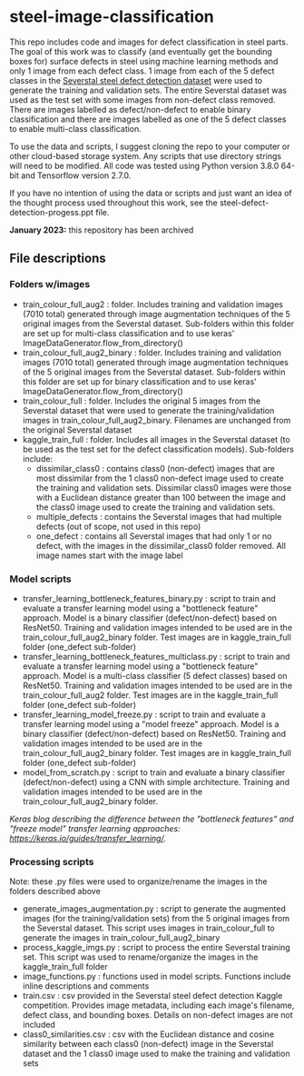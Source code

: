 # steel-image-classification

This repo includes code and images for defect classification in steel parts. The goal of this work was to classify (and eventually get the bounding boxes for) surface defects in steel using machine learning methods and only 1 image from each defect class. 1 image from each of the 5 defect classes in the [Severstal steel defect detection dataset](https://www.kaggle.com/c/severstal-steel-defect-detection) were used to generate the training and validation sets. The entire Severstal dataset was used as the test set with some images from non-defect class removed. There are images labelled as defect/non-defect to enable binary classification and there are images labelled as one of the 5 defect classes to enable multi-class classification.

To use the data and scripts, I suggest cloning the repo to your computer or other cloud-based storage system. Any scripts that use directory strings will need to be modified. All code was tested using Python version 3.8.0 64-bit and Tensorflow version 2.7.0.

If you have no intention of using the data or scripts and just want an idea of the thought process used throughout this work, see the steel-defect-detection-progess.ppt file.

**January 2023:** this repository has been archived

## File descriptions
### Folders w/images
- train_colour_full_aug2 : folder. Includes training and validation images (7010 total) generated through image augmentation techniques of the 5 original images from the Severstal dataset. Sub-folders within this folder are set up for multi-class classification and to use keras' ImageDataGenerator.flow_from_directory()
- train_colour_full_aug2_binary : folder. Includes training and validation images (7010 total) generated through image augmentation techniques of the 5 original images from the Severstal dataset. Sub-folders within this folder are set up for binary classification and to use keras' ImageDataGenerator.flow_from_directory()
- train_colour_full : folder. Includes the original 5 images from the Severstal dataset that were used to generate the training/validation images in train_colour_full_aug2_binary. Filenames are unchanged from the original Severstal dataset
- kaggle_train_full : folder. Includes all images in the Severstal dataset (to be used as the test set for the defect classification models). Sub-folders include:
  - dissimilar_class0 : contains class0 (non-defect) images that are most dissimilar from the 1 class0 non-defect image used to create the training and validation sets. Dissimilar class0 images were those with a Euclidean distance greater than 100 between the image and the class0 image used to create the training and validation sets.
  - multiple_defects : contains the Severstal images that had multiple defects (out of scope, not used in this repo)
  - one_defect : contains all Severstal images that had only 1 or no defect, with the images in the dissimilar_class0 folder removed. All image names start with the image label

### Model scripts
- transfer_learning_bottleneck_features_binary.py : script to train and evaluate a transfer learning  model using a "bottleneck feature" approach. Model is a binary classifier (defect/non-defect) based on ResNet50. Training and validation images intended to be used are in the train_colour_full_aug2_binary folder. Test images are in kaggle_train_full folder (one_defect sub-folder)
- transfer_learning_bottleneck_features_multiclass.py : script to train and evaluate a transfer learning model using a "bottleneck feature" approach. Model is a multi-class classifier (5 defect classes) based on ResNet50. Training and validation images intended to be used are in the train_colour_full_aug2 folder. Test images are in the kaggle_train_full folder (one_defect sub-folder)
- transfer_learning_model_freeze.py : script to train and evaluate a transfer learning model using a "model freeze" approach. Model is a binary classifier (defect/non-defect) based on ResNet50. Training and validation images intended to be used are in the train_colour_full_aug2_binary folder. Test images are in kaggle_train_full folder (one_defect sub-folder)
- model_from_scratch.py : script to train and evaluate a binary classifier (defect/non-defect) using a CNN with simple architecture. Training and validation images intended to be used are in the train_colour_full_aug2_binary folder.

*Keras blog describing the difference between the "bottleneck features" and "freeze model" transfer learning approaches: https://keras.io/guides/transfer_learning/.*

### Processing scripts 
Note: these .py files were used to organize/rename the images in the folders described above
- generate_images_augmentation.py : script to generate the augmented images (for the training/validation sets) from the 5 original images from the Severstal dataset. This script uses images in train_colour_full to generate the images in train_colour_full_aug2_binary
- process_kaggle_imgs.py : script to process the entire Severstal training set. This script was used to rename/organize the images in the kaggle_train_full folder 
- image_functions.py : functions used in model scripts. Functions include inline descriptions and comments
- train.csv : csv provided in the Severstal steel defect detection Kaggle competition. Provides image metadata, including each image's filename, defect class, and bounding boxes. Details on non-defect images are not included
- class0_similarities.csv : csv with the Euclidean distance and cosine similarity between each class0 (non-defect) image in the Severstal dataset and the 1 class0 image used to make the training and validation sets
